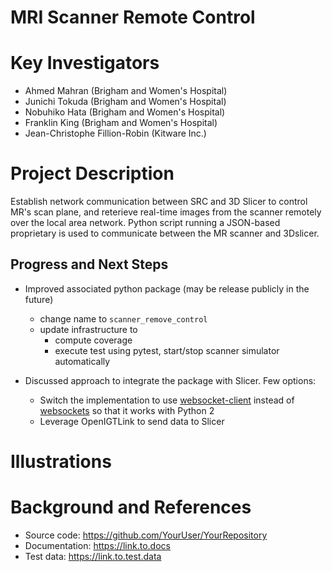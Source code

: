 # MRI Scanner Remote Control

# Key Investigators
- Ahmed Mahran (Brigham and Women's Hospital)
- Junichi Tokuda (Brigham and Women's Hospital)
- Nobuhiko Hata  (Brigham and Women's Hospital) 
- Franklin King (Brigham and Women's Hospital)
- Jean-Christophe Fillion-Robin (Kitware Inc.)


# Project Description
Establish network communication between SRC and 3D Slicer to control MR's scan plane, and reterieve real-time images from the scanner remotely over the local area network.
Python script running a JSON-based proprietary is used to communicate between the MR scanner and 3Dslicer.

<!--
## Objective
1. Objective A. Describe it in 1-2 sentences. 
1. Objective B. Describe it in 1-2 sentences. 
1. Objective C. Describe it in 1-2 sentences. 

## Approach and Plan

1. Describe planned approach to reach objectives.
1. ...
1. ...

-->

## Progress and Next Steps

* Improved associated python package (may be release publicly in the future)
  * change name to `scanner_remove_control`
  * update infrastructure to
    * compute coverage
    * execute test using pytest, start/stop scanner simulator automatically
    
* Discussed approach to integrate the package with Slicer. Few options:
  * Switch the implementation to use [websocket-client](https://github.com/websocket-client/websocket-client) instead of [websockets](https://pypi.org/project/websockets/) so that it works with Python 2
  * Leverage OpenIGTLink to send data to Slicer

<!--Describe progress and next steps in a few bullet points as you are making progress.-->

# Illustrations

<!--Add pictures and links to videos that demonstrate what has been accomplished.-->

<!--![Description of picture](Example2.jpg)-->

<!--![Some more images](Example2.jpg)-->

# Background and References

<!--Use this space for information that may help people better understand your project, like links to papers, source code, or data.-->

- Source code: https://github.com/YourUser/YourRepository
- Documentation: https://link.to.docs
- Test data: https://link.to.test.data

